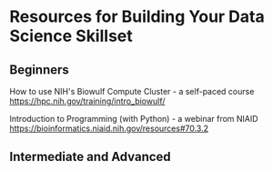 Resources for Building Your Data Science Skillset
=================================================

Beginners
---------

How to use NIH's Biowulf Compute Cluster - a self-paced course
https://hpc.nih.gov/training/intro_biowulf/

Introduction to Programming (with Python) - a webinar from NIAID
https://bioinformatics.niaid.nih.gov/resources#70.3.2

Intermediate and Advanced
-------------------------
